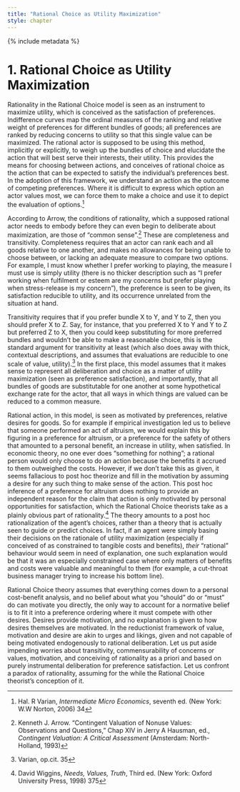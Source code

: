 ```yaml
---
title: "Rational Choice as Utility Maximization"
style: chapter
---
```


{% include metadata %}

# 1. Rational Choice as Utility Maximization

Rationality in the Rational Choice model is seen as an instrument to maximize utility, which is conceived as the satisfaction of preferences. Indifference curves map the ordinal measures of the ranking and relative weight of preferences for different bundles of goods; all preferences are ranked by reducing concerns to utility so that this single value can be maximized. The rational actor is supposed to be using this method, implicitly or explicitly, to weigh up the bundles of choice and elucidate the action that will best serve their interests, their utility. This provides the means for choosing between actions, and conceives of rational choice as the action that can be expected to satisfy the individual’s preferences best. In the adoption of this framework, we understand an action as the outcome of competing preferences. Where it is difficult to express which option an actor values most, we can force them to make a choice and use it to depict the evaluation of options.[^2]

According to Arrow, the conditions of rationality, which a supposed rational actor needs to embody before they can even begin to deliberate about maximization, are those of “common sense”.[^3] These are completeness and transitivity. Completeness requires that an actor can rank each and all goods relative to one another, and makes no allowances for being unable to choose between, or lacking an adequate measure to compare two options. For example, I must know whether I prefer working to playing, the measure I must use is simply utility (there is no thicker description such as “I prefer working when fulfilment or esteem are my concerns but prefer playing when stress-release is my concern”), the preference is seen to be given, its satisfaction reducible to utility, and its occurrence unrelated from the situation at hand.

Transitivity requires that if you prefer bundle X to Y, and Y to Z, then you should prefer X to Z. Say, for instance, that you preferred X to Y and Y to Z but preferred Z to X, then you could keep substituting for more preferred bundles and wouldn’t be able to make a reasonable choice, this is the standard argument for transitivity at least (which also does away with thick, contextual descriptions, and assumes that evaluations are reducible to one scale of value, utility).[^4] In the first place, this model assumes that it makes sense to represent all deliberation and choice as a matter of utility maximization (seen as preference satisfaction), and importantly, that all bundles of goods are substitutable for one another at some hypothetical exchange rate for the actor, that all ways in which things are valued can be reduced to a common measure.

Rational action, in this model, is seen as motivated by preferences, relative desires for goods. So for example if empirical investigation led us to believe that someone performed an act of altruism, we would explain this by figuring in a preference for altruism, or a preference for the safety of others that amounted to a personal benefit, an increase in utility, when satisfied. In economic theory, no one ever does “something for nothing”; a rational person would only choose to do an action because the benefits it accrued to them outweighed the costs. However, if we don’t take this as given, it seems fallacious to post hoc theorize and fill in the motivation by assuming a desire for any such thing to make sense of the action. This post hoc inference of a preference for altruism does nothing to provide an independent reason for the claim that action is only motivated by personal opportunities for satisfaction, which the Rational Choice theorists take as a plainly obvious part of rationality.[^5] The theory amounts to a post hoc rationalization of the agent’s choices, rather than a theory that is actually seen to guide or predict choices. In fact, if an agent were simply basing their decisions on the rationale of utility maximization (especially if conceived of as constrained to tangible costs and benefits), *their* “rational” behaviour would seem in need of explanation, one such explanation would be that it was an especially constrained case where only matters of benefits and costs were valuable and meaningful to them (for example, a cut-throat business manager trying to increase his bottom line).

Rational Choice theory assumes that everything comes down to a personal cost-benefit analysis, and no belief about what you “should” do or “must” do can motivate you directly, the only way to account for a normative belief is to fit it into a preference ordering where it must compete with other desires. Desires provide motivation, and no explanation is given to how desires themselves are motivated. In the reductionist framework of value, motivation and desire are akin to urges and likings, given and not capable of being motivated endogenously to rational deliberation. Let us put aside impending worries about transitivity, commensurability of concerns or values, motivation, and conceiving of rationality as a priori and based on purely instrumental deliberation for preference satisfaction. Let us confront a paradox of rationality, assuming for the while the Rational Choice theorist’s conception of it.




[^2]: Hal. R Varian, *Intermediate Micro Economics*, seventh ed. (New York: W.W Norton, 2006) 34

[^3]: Kenneth J. Arrow. “Contingent Valuation of Nonuse Values: Observations and Questions,” Chap XIV in Jerry A Hausman, ed., *Contingent Valuation: A Critical Assessment* (Amsterdam: North-Holland, 1993)

[^4]: Varian, op.cit. 35

[^5]: David Wiggins, *Needs, Values, Truth*, Third ed. (New York: Oxford University Press, 1998) 375


